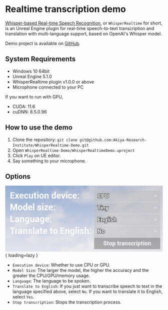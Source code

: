 # Realtime transcription demo

[Whisper-based Real-time Speech Recognition](https://www.unrealengine.com/marketplace/product/d293a6a427c94831888ca0f47bc5939b), or `WhisperRealtime` for short, is an Unreal Engine plugin for real-time speech-to-text transcription and translation with multi-language support, based on OpenAI's Whisper model.

Demo project is available on [GitHub](https://github.com/Akiya-Research-Institute/WhisperRealtime-Demo).

## System Requirements

- Windows 10 64bit
- Unreal Engine 5.1.0
- WhisperRealtime plugin v1.0.0 or above
- Microphone connected to your PC

If you want to run with GPU,

- CUDA: 11.6
- cuDNN: 8.5.0.96

## How to use the demo

1. Clone the repository: `git clone git@github.com:Akiya-Research-Institute/WhisperRealtime-Demo.git`
2. Open `WhisperRealtime-Demo/WhisperRealtimeDemo.uproject`
3. Click `Play` on UE editor.
4. Say something to your microphone.

## Options

![](images/demoOptions.png){ loading=lazy }  

- `Execution device`: Whether to use CPU or GPU.
- `Model Size`: The larger the model, the higher the accuracy and the greater the CPU/GPU/memory usage.
- `Language`: The language to be spoken.
- `Translate to English`: If you just want to transcribe speech to text in the language specified above, select `No`. If you want to translate it to English, select `Yes`.
- `Stop transcription`: Stops the transcription process.

